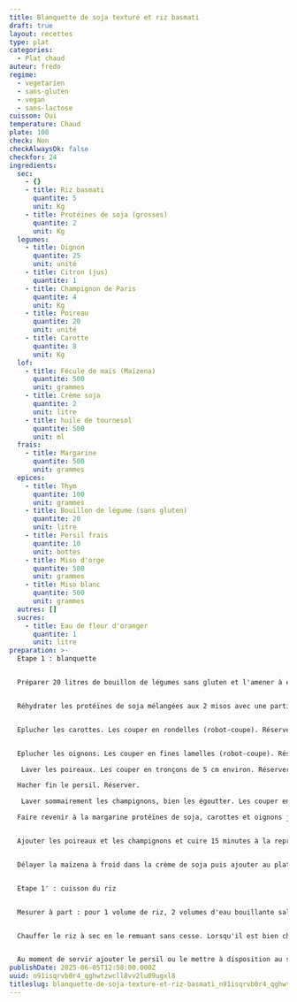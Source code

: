 ```yaml
---
title: Blanquette de soja texturé et riz basmati
draft: true
layout: recettes
type: plat
categories:
  - Plat chaud
auteur: frédo
regime:
  - vegetarien
  - sans-gluten
  - vegan
  - sans-lactose
cuisson: Oui
temperature: Chaud
plate: 100
check: Non
checkAlwaysOk: false
checkfor: 24
ingredients:
  sec:
    - {}
    - title: Riz basmati
      quantite: 5
      unit: Kg
    - title: Protéines de soja (grosses)
      quantite: 2
      unit: Kg
  legumes:
    - title: Oignon
      quantite: 25
      unit: unité
    - title: Citron (jus)
      quantite: 1
    - title: Champignon de Paris
      quantite: 4
      unit: Kg
    - title: Poireau
      quantite: 20
      unit: unité
    - title: Carotte
      quantite: 8
      unit: Kg
  lof:
    - title: Fécule de maïs (Maïzena)
      quantite: 500
      unit: grammes
    - title: Crème soja
      quantite: 2
      unit: litre
    - title: huile de tournesol
      quantite: 500
      unit: ml
  frais:
    - title: Margarine
      quantite: 500
      unit: grammes
  epices:
    - title: Thym
      quantite: 100
      unit: grammes
    - title: Bouillon de légume (sans gluten)
      quantite: 20
      unit: litre
    - title: Persil frais
      quantite: 10
      unit: bottes
    - title: Miso d'orge
      quantite: 500
      unit: grammes
    - title: Miso blanc
      quantite: 500
      unit: grammes
  autres: []
  sucres:
    - title: Eau de fleur d'oranger
      quantite: 1
      unit: litre
preparation: >-
  Etape 1 : blanquette


  Préparer 20 litres de bouillon de légumes sans gluten et l'amener à ébullition.


  Réhydrater les protéïnes de soja mélangées aux 2 misos avec une partie du bouillon au moins 30 minutes.


  Eplucher les carottes. Les couper en rondelles (robot-coupe). Réserver. 


  Eplucher les oignons. Les couper en fines lamelles (robot-coupe). Réserver.

   Laver les poireaux. Les couper en tronçons de 5 cm environ. Réserver.

  Hacher fin le persil. Réserver.

   Laver sommairement les champignons, bien les égoutter. Les couper en 4. Réserver.

  Faire revenir à la margarine protéïnes de soja, carottes et oignons jusqu'à ce que les oignons soient bien dorés. Ajouter le bouillon et cuire 30 minutes à la reprise de l'ébullition.


  Ajouter les poireaux et les champignons et cuire 15 minutes à la reprise de l'ébullition.


  Délayer la maïzena à froid dans la crème de soja puis ajouter au plat pour épaissir le bouillon. Rectifier l'assaisonnement. Au dernier moment avant de partir en salle ajouter un trait de jus de citron.


  Etape 1' : cuisson du riz


  Mesurer à part : pour 1 volume de riz, 2 volumes d'eau bouillante salée.


  Chauffer le riz à sec en le remuant sans cesse. Lorsqu'il est bien chaud et commence à éclater légèrement, le vaporiser avec l'eau bouillante, réduire le feu, couvrir et laisser cuire jusqu'à absorption complète de l'eau. Transvaser de suite dans les gastros, arroser d'un peu d'huile et de la fleur d'oranger et maintenir au chaud.


  Au moment de servir ajouter le persil ou le mettre à disposition au service.
publishDate: 2025-06-05T12:58:00.000Z
uuid: n91isqrvb0r4_qghwtzwcll8vv2lu09ugxl8
titleslug: blanquette-de-soja-texture-et-riz-basmati_n91isqrvb0r4_qghwtzwcll8vv2lu09ugxl8
---
```

